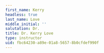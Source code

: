 ```yaml
---
first_name: Kerry
headless: true
last_name: Love
middle_initial: ''
salutation: Dr.
title: Dr. Kerry Love
type: instructor
uid: fbc64230-a89e-01a8-5657-8b0cfdef990f
---
```

